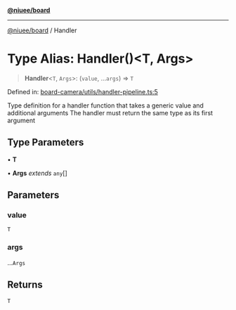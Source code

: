 [**@niuee/board**](../README.md)

***

[@niuee/board](../globals.md) / Handler

# Type Alias: Handler()\<T, Args\>

> **Handler**\<`T`, `Args`\>: (`value`, ...`args`) => `T`

Defined in: [board-camera/utils/handler-pipeline.ts:5](https://github.com/niuee/board/blob/e6c1edcccf6525a0cc9088782c7c4653e837f533/src/board-camera/utils/handler-pipeline.ts#L5)

Type definition for a handler function that takes a generic value and additional arguments
The handler must return the same type as its first argument

## Type Parameters

• **T**

• **Args** *extends* `any`[]

## Parameters

### value

`T`

### args

...`Args`

## Returns

`T`
